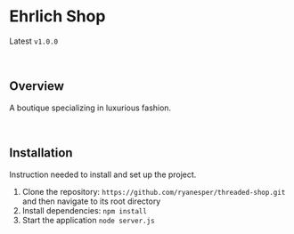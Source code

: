 # Ehrlich Shop
Latest `v1.0.0`

&nbsp;
&nbsp;
&nbsp;

## Overview
A boutique specializing in luxurious fashion.

&nbsp;
&nbsp;
&nbsp;

## Installation

Instruction needed to install and set up the project.

1. Clone the repository: `https://github.com/ryanesper/threaded-shop.git` and then navigate to its root directory
2. Install dependencies: `npm install`
3. Start the application `node server.js`